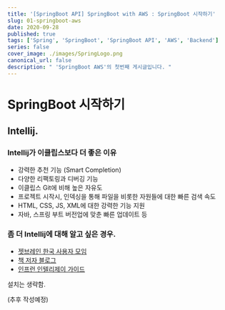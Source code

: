 ```yaml
---
title: '[SpringBoot API] SpringBoot with AWS : SpringBoot 시작하기'
slug: 01-springboot-aws
date: 2020-09-28
published: true
tags: ['Spring', 'SpringBoot', 'SpringBoot API', 'AWS', 'Backend']
series: false
cover_image: ./images/SpringLogo.png
canonical_url: false
description: " 'SpringBoot AWS'의 첫번째 게시글입니다. "
---
```


# SpringBoot 시작하기

## Intellij.

### Intellij가 이클립스보다 더 좋은 이유

- 강력한 추천 기능 (Smart Completion)
- 다양한 리팩토링과 디버깅 기능
- 이클립스 Git에 비해 높은 자유도
- 프로젝트 시작시, 인덱싱을 통해 파일을 비롯한 자원들에 대한 빠른 검색 속도
- HTML, CSS, JS, XML에 대한 강력한 기능 지원
- 자바, 스프링 부트 버전업에 맞춘 빠른 업데이트 등

### 좀 더 Intellij에 대해 알고 싶은 경우.

- [젯브레인 한국 사용자 모임](http://bit.ly/2zSt3ie)
- [책 저자 블로그](https://jojoldu.tistory.com/category/IDE)
- [인프런 인텔리제이 가이드](http://bit.ly/2xZLQHc)

설치는 생략함.

(추후 작성예정)

